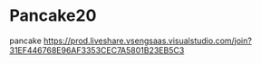 # Pancake20
pancake
https://prod.liveshare.vsengsaas.visualstudio.com/join?31EF446768E96AF3353CEC7A5801B23EB5C3
